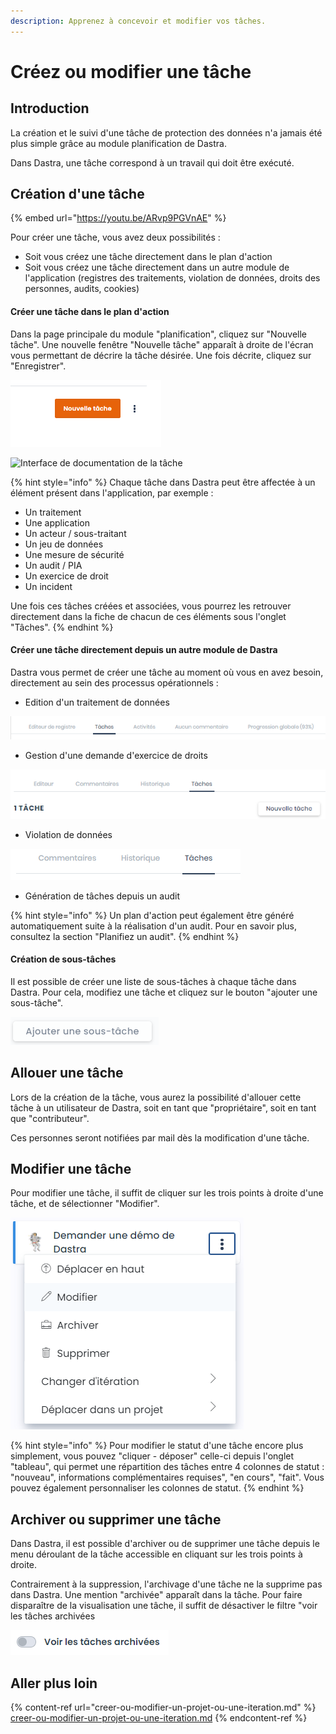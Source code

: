 ```yaml
---
description: Apprenez à concevoir et modifier vos tâches.
---
```


# Créez ou modifier une tâche

## Introduction

La création et le suivi d'une tâche de protection des données n'a jamais été plus simple grâce au module planification de Dastra.

Dans Dastra, une tâche correspond à un travail qui doit être exécuté.

## Création d'une tâche&#x20;



{% embed url="https://youtu.be/ARvp9PGVnAE" %}



Pour créer une tâche, vous avez deux possibilités :

* Soit vous créez une tâche directement dans le plan d'action
* Soit vous créez une tâche directement dans un autre module de l'application (registres des traitements, violation de données, droits des personnes, audits, cookies)

#### Créer une tâche dans le plan d'action

Dans la page principale du module "planification", cliquez sur "Nouvelle tâche". Une nouvelle fenêtre "Nouvelle tâche" apparaît à droite de l'écran vous permettant de décrire la tâche désirée. Une fois décrite, cliquez sur "Enregistrer".

![Bouton de création d'une nouvelle tâche](<../../.gitbook/assets/image (177).png>)

![Interface de documentation de la tâche](<../../.gitbook/assets/Capture web\_4-5-2022\_14206\_app.dastra.eu.jpeg>)

{% hint style="info" %}
Chaque tâche dans Dastra peut être affectée à un élément présent dans l'application,  par exemple :

* Un traitement
* Une application
* Un acteur / sous-traitant
* Un jeu de données
* Une mesure de sécurité
* Un audit / PIA
* Un exercice de droit
* Un incident&#x20;

Une fois ces tâches créées et associées, vous pourrez les retrouver directement dans la fiche de chacun de ces éléments sous l'onglet "Tâches".
{% endhint %}

#### Créer une tâche directement depuis un autre module de Dastra

Dastra vous permet de créer une tâche au moment où vous en avez besoin, directement au sein des processus opérationnels :

* Edition d'un traitement de données

![Tâches attachées à des traitements de données](<../../.gitbook/assets/image (26).png>)

* Gestion d'une demande d'exercice de droits

![Tâches attachées à des demandes d'exercice de droits](<../../.gitbook/assets/image (27).png>)

* Violation de données

![Tâches attachées à une notification de violation de données](<../../.gitbook/assets/image (28) (1).png>)

* Génération de tâches depuis un audit

{% hint style="info" %}
Un plan d'action peut également être généré automatiquement suite à la réalisation d'un audit. Pour en savoir plus, consultez la section "Planifiez un audit".
{% endhint %}

#### Création de sous-tâches

Il est possible de créer une liste de sous-tâches à chaque tâche dans Dastra. Pour cela, modifiez une tâche et cliquez sur le bouton "ajouter une sous-tâche".

![Bouton "ajouter une sous-tâche"](<../../.gitbook/assets/image (223).png>)

## Allouer une tâche

Lors de la création de la tâche, vous aurez la possibilité d'allouer cette tâche à un utilisateur de Dastra, soit en tant que "propriétaire", soit en tant que "contributeur".

Ces personnes seront notifiées par mail dès la modification d'une tâche.

## Modifier une tâche

Pour modifier une tâche, il suffit de cliquer sur les trois points à droite d'une tâche, et de sélectionner "Modifier".

![Menu déroulant d'une tâche](<../../.gitbook/assets/image (222).png>)

{% hint style="info" %}
Pour modifier le statut d'une tâche encore plus simplement, vous pouvez "cliquer - déposer" celle-ci depuis l'onglet "tableau", qui permet une répartition des tâches entre 4 colonnes de statut : "nouveau", informations complémentaires requises", "en cours", "fait". Vous pouvez également personnaliser les colonnes de statut.&#x20;
{% endhint %}

## Archiver ou supprimer une tâche

Dans Dastra, il est possible d'archiver ou de supprimer une tâche depuis le menu déroulant de la tâche accessible en cliquant sur les trois points à droite.

Contrairement à la suppression, l'archivage d'une tâche ne la supprime pas dans Dastra. Une mention "archivée" apparaît dans la tâche. Pour faire disparaître de la visualisation une tâche, il suffit de désactiver le filtre "voir les tâches archivées

![Filtre "voir les tâches archivées" désactivé](<../../.gitbook/assets/image (224).png>)

## Aller plus loin

{% content-ref url="creer-ou-modifier-un-projet-ou-une-iteration.md" %}
[creer-ou-modifier-un-projet-ou-une-iteration.md](creer-ou-modifier-un-projet-ou-une-iteration.md)
{% endcontent-ref %}
